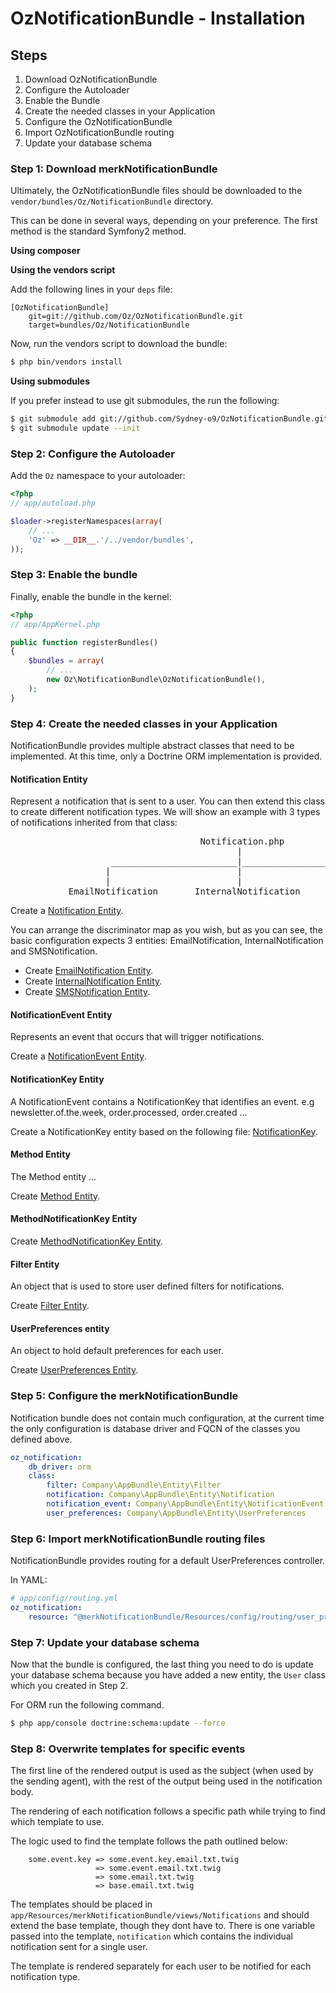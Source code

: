 OzNotificationBundle - Installation
===================================

## Steps

1. Download OzNotificationBundle
2. Configure the Autoloader
3. Enable the Bundle
4. Create the needed classes in your Application
5. Configure the OzNotificationBundle
6. Import OzNotificationBundle routing
7. Update your database schema

### Step 1: Download merkNotificationBundle

Ultimately, the OzNotificationBundle files should be downloaded to the
`vendor/bundles/Oz/NotificationBundle` directory.

This can be done in several ways, depending on your preference. The first
method is the standard Symfony2 method.

**Using composer**

**Using the vendors script**

Add the following lines in your `deps` file:

```
[OzNotificationBundle]
    git=git://github.com/Oz/OzNotificationBundle.git
    target=bundles/Oz/NotificationBundle
```

Now, run the vendors script to download the bundle:

``` bash
$ php bin/vendors install
```

**Using submodules**

If you prefer instead to use git submodules, the run the following:

``` bash
$ git submodule add git://github.com/Sydney-o9/OzNotificationBundle.git vendor/bundles/Oz/NotificationBundle
$ git submodule update --init
```

### Step 2: Configure the Autoloader

Add the `Oz` namespace to your autoloader:

``` php
<?php
// app/autoload.php

$loader->registerNamespaces(array(
    // ...
    'Oz' => __DIR__.'/../vendor/bundles',
));
```

### Step 3: Enable the bundle

Finally, enable the bundle in the kernel:

``` php
<?php
// app/AppKernel.php

public function registerBundles()
{
    $bundles = array(
        // ...
        new Oz\NotificationBundle\OzNotificationBundle(),
    );
}
```

### Step 4: Create the needed classes in your Application

NotificationBundle provides multiple abstract classes that need to be
implemented. At this time, only a Doctrine ORM implementation is
provided.

#### Notification Entity

Represent a notification that is sent to a user. You can then extend this class
to create different notification types. We will show an example with 3 types of notifications inherited from that class:
<pre>
                                    Notification.php
                                           |
                   ________________________|________________________
                  |                        |                        |
                  |                        |                        |
           EmailNotification       InternalNotification       SMSNotification   (Add custom notifications if needed)
</pre>


Create a [Notification Entity](https://github.com/Sydney-o9/OzNotificationBundle/tree/master/Resources/doc/Entity/Notification.md).

You can arrange the discriminator map as you wish, but as you can see, the basic configuration expects 3 entities: EmailNotification, InternalNotification and SMSNotification.

- Create [EmailNotification Entity](https://github.com/Sydney-o9/OzNotificationBundle/tree/master/Resources/doc/Entity/EmailNotification.md).
- Create [InternalNotification Entity](https://github.com/Sydney-o9/OzNotificationBundle/tree/master/Resources/doc/Entity/InternalNotification.md).
- Create [SMSNotification Entity](https://github.com/Sydney-o9/OzNotificationBundle/tree/master/Resources/doc/Entity/SMSNotification.md).

#### NotificationEvent Entity

Represents an event that occurs that will trigger notifications.

Create a [NotificationEvent Entity](https://github.com/Sydney-o9/OzNotificationBundle/tree/master/Resources/doc/Entity/NotificationEvent.md).

#### NotificationKey Entity

A NotificationEvent contains a NotificationKey that identifies an event. e.g newsletter.of.the.week, order.processed, order.created ...

Create a NotificationKey entity based on the following file: [NotificationKey](https://github.com/Sydney-o9/OzNotificationBundle/tree/master/Resources/doc/Entity/Notification.md).

#### Method Entity

The Method entity ...

Create [Method Entity](https://github.com/Sydney-o9/OzNotificationBundle/tree/master/Resources/doc/Entity/Method.md).

#### MethodNotificationKey Entity

Create [MethodNotificationKey Entity](https://github.com/Sydney-o9/OzNotificationBundle/tree/master/Resources/doc/Entity/MethodNotificationKey.md).

#### Filter Entity

An object that is used to store user defined filters for notifications.

Create [Filter Entity](https://github.com/Sydney-o9/OzNotificationBundle/tree/master/Resources/doc/Entity/Filter.md).

#### UserPreferences entity

An object to hold default preferences for each user.

Create [UserPreferences Entity](https://github.com/Sydney-o9/OzNotificationBundle/tree/master/Resources/doc/Entity/UserPreferences.md).

### Step 5: Configure the merkNotificationBundle

Notification bundle does not contain much configuration, at the current time
the only configuration is database driver and FQCN of the classes you defined
above.

``` yaml
oz_notification:
    db_driver: orm
    class:
        filter: Company\AppBundle\Entity\Filter
        notification: Company\AppBundle\Entity\Notification
        notification_event: Company\AppBundle\Entity\NotificationEvent
        user_preferences: Company\AppBundle\Entity\UserPreferences
```

### Step 6: Import merkNotificationBundle routing files

NotificationBundle provides routing for a default UserPreferences controller.

In YAML:

``` yaml
# app/config/routing.yml
oz_notification:
    resource: "@merkNotificationBundle/Resources/config/routing/user_preferences.xml"
```

### Step 7: Update your database schema

Now that the bundle is configured, the last thing you need to do is update your
database schema because you have added a new entity, the `User` class which you
created in Step 2.

For ORM run the following command.

``` bash
$ php app/console doctrine:schema:update --force
```

### Step 8: Overwrite templates for specific events

The first line of the rendered output is used as the subject (when used by the
sending agent), with the rest of the output being used in the notification body.

The rendering of each notification follows a specific path while trying to find
which template to use.

The logic used to find the template follows the path outlined below:

```
    some.event.key => some.event.key.email.txt.twig
                   => some.event.email.txt.twig
                   => some.email.txt.twig
                   => base.email.txt.twig
```

The templates should be placed in `app/Resources/merkNotificationBundle/views/Notifications`
and should extend the base template, though they dont have to. There is one variable passed
into the template, `notification` which contains the individual notification sent for a
single user.

The template is rendered separately for each user to be notified for each notification type.
